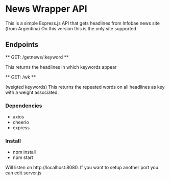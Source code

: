 # News Wrapper API

This is a simple Express.js API that gets headlines from Infobae news site (from Argentina)
On this version this is the only site supported

## Endpoints

** GET: /getnews/:keyword **

This returns the headlines in which keywords appear

** GET: /wk **

(weigted keywords)
This returns the repeated words on all headlines as key with a weight associated.

### Dependencies 

- axios
- cheerio
- express

### Install

- npm install
- npm start

Will listen on http://localhost:8080. If you want to setup another port you can edit server.js